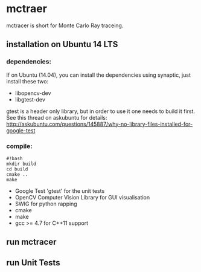 # mctraer

mctracer is short for Monte Carlo Ray traceing.

## installation on Ubuntu 14 LTS

### dependencies:
If on Ubuntu (14.04), you can install the dependencies using
synaptic, just install these two:
* libopencv-dev
* libgtest-dev

gtest is a header only library, but in order to use it
one needs to build it first. See this thread on askubuntu
for details:
http://askubuntu.com/questions/145887/why-no-library-files-installed-for-google-test

### compile:
```
#!bash
mkdir build
cd build
cmake ..
make

```




- Google Test 'gtest' for the unit tests
- OpenCV Computer Vision Library for GUI visualisation
- SWIG for python rapping
- cmake
- make
- gcc >= 4.7 for C++11 support

## run mctracer

## run Unit Tests